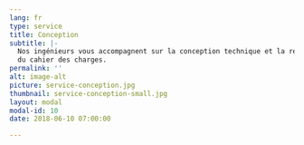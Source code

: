 ```yaml
---
lang: fr
type: service
title: Conception
subtitle: |-
  Nos ingénieurs vous accompagnent sur la conception technique et la réalisation
  du cahier des charges.
permalink: ''
alt: image-alt
picture: service-conception.jpg
thumbnail: service-conception-small.jpg
layout: modal
modal-id: 10
date: 2018-06-10 07:00:00

---
```


